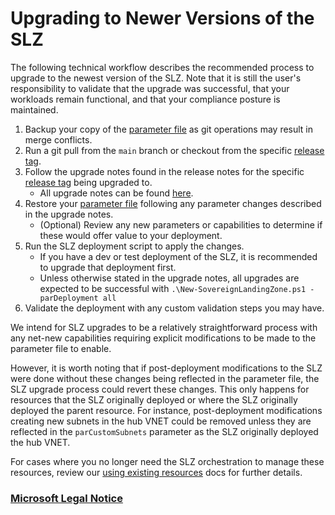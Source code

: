 # Upgrading to Newer Versions of the SLZ

The following technical workflow describes the recommended process to upgrade to the newest version of the SLZ. Note that it is still the user's responsibility to validate that the upgrade was successful, that your workloads remain functional, and that your compliance posture is maintained.

1. Backup your copy of the [parameter file](../../orchestration/scripts/parameters/sovereignLandingZone.parameters.json) as git operations may result in merge conflicts.
2. Run a git pull from the `main` branch or checkout from the specific [release tag](https://github.com/Azure/sovereign-landing-zone/releases).
3. Follow the upgrade notes found in the release notes for the specific [release tag](https://github.com/Azure/sovereign-landing-zone/releases) being upgraded to.
    * All upgrade notes can be found [here](README.md).
4. Restore your [parameter file](../../orchestration/scripts/parameters/sovereignLandingZone.parameters.json) following any parameter changes described in the upgrade notes.
    * (Optional) Review any new parameters or capabilities to determine if these would offer value to your deployment.
5. Run the SLZ deployment script to apply the changes.
    * If you have a dev or test deployment of the SLZ, it is recommended to upgrade that deployment first.
    * Unless otherwise stated in the upgrade notes, all upgrades are expected to be successful with `.\New-SovereignLandingZone.ps1 -parDeployment all`
6. Validate the deployment with any custom validation steps you may have.

We intend for SLZ upgrades to be a relatively straightforward process with any net-new capabilities requiring explicit modifications to be made to the parameter file to enable.

However, it is worth noting that if post-deployment modifications to the SLZ were done without these changes being reflected in the parameter file, the SLZ upgrade process could revert these changes. This only happens for resources that the SLZ originally deployed or where the SLZ originally deployed the parent resource. For instance, post-deployment modifications creating new subnets in the hub VNET could be removed unless they are reflected in the `parCustomSubnets` parameter as the SLZ originally deployed the hub VNET.

For cases where you no longer need the SLZ orchestration to manage these resources, review our [using existing resources](../scenarios/Using-Existing-Resources.md) docs for further details.

### [Microsoft Legal Notice](../NOTICE.md)
